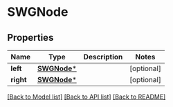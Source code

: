 # SWGNode

## Properties
Name | Type | Description | Notes
------------ | ------------- | ------------- | -------------
**left** | [**SWGNode***](SWGNode.md) |  | [optional] 
**right** | [**SWGNode***](SWGNode.md) |  | [optional] 

[[Back to Model list]](../README.md#documentation-for-models) [[Back to API list]](../README.md#documentation-for-api-endpoints) [[Back to README]](../README.md)



